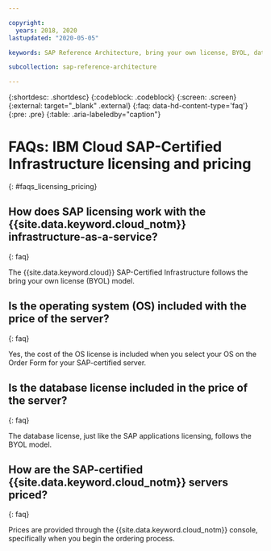 ```yaml
---

copyright:
  years: 2018, 2020
lastupdated: "2020-05-05"

keywords: SAP Reference Architecture, bring your own license, BYOL, database

subcollection: sap-reference-architecture

---
```


{:shortdesc: .shortdesc}
{:codeblock: .codeblock}
{:screen: .screen}
{:external: target="_blank" .external}
{:faq: data-hd-content-type='faq'}
{:pre: .pre}
{:table: .aria-labeledby="caption"}

# FAQs: IBM Cloud SAP-Certified Infrastructure licensing and pricing
{: #faqs_licensing_pricing}

## How does SAP licensing work with the {{site.data.keyword.cloud_notm}} infrastructure-as-a-service?
{: faq}

The {{site.data.keyword.cloud}} SAP-Certified Infrastructure follows the bring your own license (BYOL) model.

## Is the operating system (OS) included with the price of the server?
{: faq}

Yes, the cost of the OS license is included when you select your OS on the Order Form for your SAP-certified server.

## Is the database license included in the price of the server?
{: faq}

The database license, just like the SAP applications licensing, follows the BYOL model.

## How are the SAP-certified {{site.data.keyword.cloud_notm}} servers priced?
{: faq}

Prices are provided through the {{site.data.keyword.cloud_notm}} console, specifically when you begin the ordering process.
